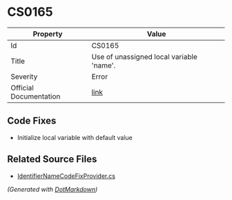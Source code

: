 # CS0165

| Property               | Value                                                                                             |
| ---------------------- | ------------------------------------------------------------------------------------------------- |
| Id                     | CS0165                                                                                            |
| Title                  | Use of unassigned local variable 'name'\.                                                         |
| Severity               | Error                                                                                             |
| Official Documentation | [link](http://docs.microsoft.com/en-us/dotnet/csharp/language-reference/compiler-messages/cs0165) |

## Code Fixes

* Initialize local variable with default value

## Related Source Files

* [IdentifierNameCodeFixProvider.cs](../../src/CodeFixes/CSharp/CodeFixes/IdentifierNameCodeFixProvider.cs)

*\(Generated with [DotMarkdown](http://github.com/JosefPihrt/DotMarkdown)\)*
